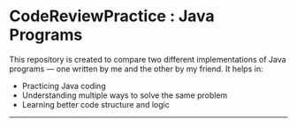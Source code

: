 # CodeReviewPractice : Java Programs

This repository is created to compare two different implementations of Java programs — one written by me and the other by my friend. It helps in:

- Practicing Java coding
- Understanding multiple ways to solve the same problem
- Learning better code structure and logic

---
